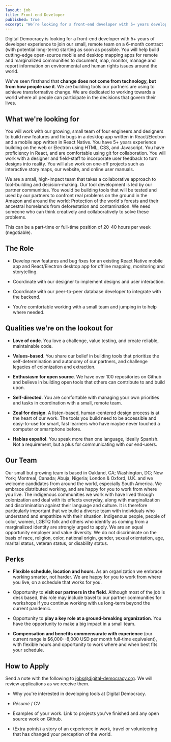 ```yaml
---
layout: job
title: Front-end Developer
published: true
excerpt: "We’re looking for a front-end developer with 5+ years developer experience to join our small, remote team on a 6-month contract (with potential long-term) starting as soon as possible."
---
```

Digital Democracy is looking for a front-end developer with 5+ years of
developer experience to join our small, remote team on a 6-month contract (with
potential long-term) starting as soon as possible. You will help build
cutting-edge open-source mobile and desktop mapping apps for remote and
marginalized communities to document, map, monitor, manage and report
information on environmental and human rights issues around the world.

We've seen firsthand that **change does not come from technology, but
from how people use it**. We are building tools our partners are using
to achieve transformative change. We are dedicated to working towards a
world where all people can participate in the decisions that govern
their lives.

## What we're looking for

You will work with our growing, small team of four engineers and
designers to build new features and fix bugs in a desktop app written in
React/Electron and a mobile app written in React Native. You have 5+
years experience building on the web or Electron using HTML, CSS, and
Javascript. You have proficiency in React, and are comfortable using git
for collaboration. You will work with a designer and field-staff to
incorporate user feedback to turn designs into reality. You will also
work on one-off projects such as interactive story maps, our website,
and online user manuals.

We are a small, high-impact team that takes a collaborative approach to
tool-building and decision-making. Our tool development is led by our
partner communities. You would be building tools that will be tested and
used by our partners to confront real problems on the ground in the
Amazon and around the world: Protection of the world's forests and their
ancestral homelands from deforestation and contamination. We need
someone who can think creatively and collaboratively to solve these
problems.

This can be a part-time or full-time position of 20-40 hours per week
(negotiable).

## The Role

- Develop new features and bug fixes for an existing React Native
mobile app and React/Electron desktop app for offline mapping,
monitoring and storytelling.

- Coordinate with our designer to implement designs and user
interaction.

- Coordinate with our peer-to-peer database developer to integrate
with the backend.

- You're comfortable working with a small team and jumping in to help
where needed.

## Qualities we're on the lookout for

- **Love of code**. You love a challenge, value testing, and create
reliable, maintainable code.

- **Values-based**. You share our belief in building tools that
prioritize the self-determination and autonomy of our partners,
and challenge legacies of colonization and extraction.

- **Enthusiasm for open source**. We have over 100 repositories on
Github and believe in building open tools that others can
contribute to and build upon.

- **Self-directed**. You are comfortable with managing your own
priorities and tasks in coordination with a small, remote team.

- **Zeal for design**. A listen-based, human-centered design process
is at the heart of our work. The tools you build need to be
accessible and easy-to-use for smart, fast learners who have maybe
never touched a computer or smartphone before.

- **Hablas español**. You speak more than one language, ideally
Spanish. Not a requirement, but a plus for communicating with our
end-users.

## Our Team

Our small but growing team is based in Oakland, CA; Washington, DC; New
York; Montreal, Canada; Abuja, Nigeria; London & Oxford, U.K. and we
welcome candidates from around the world, especially South America. We
embrace distributed working, and are happy for you to work from where
you live. The indigenous communities we work with have lived through
colonization and deal with its effects everyday, along with
marginalization and discrimination against their language and culture.
It is therefore particularly important that we build a diverse team with
individuals who understand and empathize with their situation.
Indigenous people, people of color, women, LGBTQ folk and others who
identify as coming from a marginalized identity are strongly urged to
apply. We are an equal opportunity employer and value diversity. We do
not discriminate on the basis of race, religion, color, national origin,
gender, sexual orientation, age, marital status, veteran status, or
disability status.

## Perks

- **Flexible schedule, location and hours**. As an organization we
embrace working smarter, not harder. We are happy for you to work
from where you live, on a schedule that works for you.

- Opportunity to **visit our partners in the field**. Although most of
the job is desk based, this role may include travel to our partner
communities for workshops if you continue working with us
long-term beyond the current pandemic.

- Opportunity to **play a key role at a ground-breaking
organization**. You have the opportunity to make a big impact in a
small team.

- **Compensation and benefits commensurate with experience** (our
current range is $6,000--8,000 USD per month full-time
equivalent), with flexible hours and opportunity to work where and
when best fits your schedule.

## How to Apply

Send a note with the following to
[jobs@digital-democracy.org](mailto:jobs@digital-democracy.org).
We will review applications as we receive them.

- Why you're interested in developing tools at Digital Democracy.

- *Résumé* / CV

- Examples of your work. Link to projects you've finished and any open
source work on Github.

- (Extra points) a story of an experience in work, travel or
volunteering that has changed your perception of the world.
